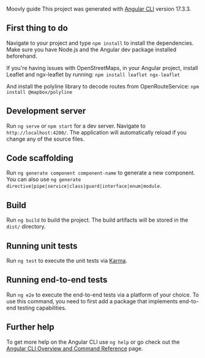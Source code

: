 Moovly guide
This project was generated with [Angular CLI](https://github.com/angular/angular-cli) version 17.3.3.

## First thing to do
Navigate to your project and type `npm install` to install the dependencies.
Make sure you have Node.js and the Angular dev package installed beforehand.

If you're having issues with OpenStreetMaps, in your Angular project,
install Leaflet and ngx-leaflet by running: `npm install leaflet ngx-leaflet`

And install the polyline library to decode routes from OpenRouteService:
`npm install @mapbox/polyline`

## Development server

Run `ng serve` or `npm start` for a dev server. Navigate to `http://localhost:4200/`. The application will automatically reload if you change any of the source files.

## Code scaffolding

Run `ng generate component component-name` to generate a new component. You can also use `ng generate directive|pipe|service|class|guard|interface|enum|module`.

## Build

Run `ng build` to build the project. The build artifacts will be stored in the `dist/` directory.

## Running unit tests

Run `ng test` to execute the unit tests via [Karma](https://karma-runner.github.io).

## Running end-to-end tests

Run `ng e2e` to execute the end-to-end tests via a platform of your choice. To use this command, you need to first add a package that implements end-to-end testing capabilities.

## Further help

To get more help on the Angular CLI use `ng help` or go check out the [Angular CLI Overview and Command Reference](https://angular.io/cli) page.
